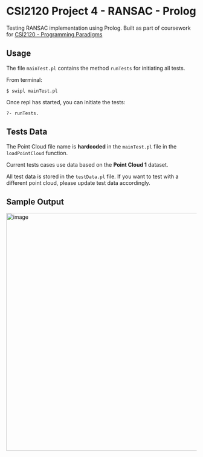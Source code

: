 # CSI2120 Project 4 - RANSAC - Prolog

Testing RANSAC implementation using Prolog. Built as part of coursework for [CSI2120 - Programming Paradigms](https://catalogue.uottawa.ca/search/?P=CSI%202120)

## Usage

The file `mainTest.pl` contains the method `runTests` for initiating all tests.

From terminal:

    $ swipl mainTest.pl

Once repl has started, you can initiate the tests:

    ?- runTests.

## Tests Data

The Point Cloud file name is **hardcoded** in the `mainTest.pl` file in the `loadPointCloud` function.

Current tests cases use data based on the **Point Cloud 1** dataset.

All test data is stored in the `testData.pl` file. If you want to test with a different point cloud, please update test data accordingly.

## Sample Output

<img width="628" alt="image" src="https://user-images.githubusercontent.com/17651852/231605325-37374c54-a9db-485d-81c7-4a51079ea693.png">

